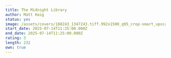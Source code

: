 ```yaml
---
title: The Midnight Library
author: Matt Haig
status: yes
image: /assets/covers/160243_1347243.tiff.992x1500_q95_crop-smart_upscale-3850277542.jpg
start_date: 2025-07-14T11:25:00.000Z
end_date: 2025-07-14T11:25:00.000Z
rating: 3
length: 232
own: true
---
```

